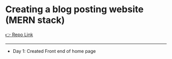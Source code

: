 # Creating a blog posting website (MERN stack)

[👉 Repo Link](https://github.com/Harshil-2515/QuickBlog)

---

- Day 1: Created Front end of home page 